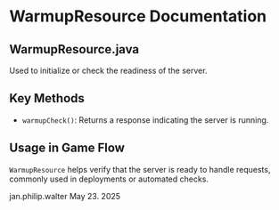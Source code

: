 # WarmupResource Documentation

## WarmupResource.java

Used to initialize or check the readiness of the server.

## Key Methods

- `warmupCheck()`: Returns a response indicating the server is running.

## Usage in Game Flow

`WarmupResource` helps verify that the server is ready to handle requests, commonly used in deployments or automated checks.

jan.philip.walter May 23. 2025